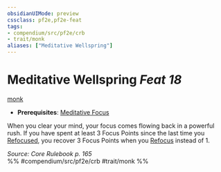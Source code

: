 ```yaml
---
obsidianUIMode: preview
cssclass: pf2e,pf2e-feat
tags:
- compendium/src/pf2e/crb
- trait/monk
aliases: ["Meditative Wellspring"]
---
```

# Meditative Wellspring  *Feat 18*  
[monk](rules/traits/monk.md)  

- **Prerequisites**: [Meditative Focus](compendium/feats/meditative-focus.md)

When you clear your mind, your focus comes flowing back in a powerful rush. If you have spent at least 3 Focus Points since the last time you [Refocused](rules/actions/refocus.md), you recover 3 Focus Points when you [Refocus](rules/actions/refocus.md) instead of 1.

*Source: Core Rulebook p. 165*  
%% #compendium/src/pf2e/crb #trait/monk %%